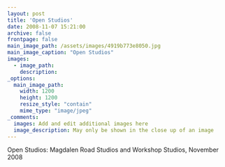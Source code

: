 ```yaml
---
layout: post
title: 'Open Studios'
date: 2008-11-07 15:21:00
archive: false
frontpage: false
main_image_path: /assets/images/4919b773e8050.jpg
main_image_caption: "Open Studios"
images:
  - image_path: 
    description: 
_options:
  main_image_path:
    width: 1200
    height: 1200
    resize_style: "contain"
    mime_type: "image/jpeg"
_comments:
  images: Add and edit additional images here
  image_description: May only be shown in the close up of an image
---
```


Open Studios: Magdalen Road Studios and Workshop Studios, November 2008